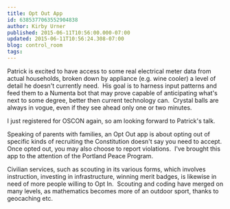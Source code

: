 ```yaml
---
title: Opt Out App
id: 6385377063552904838
author: Kirby Urner
published: 2015-06-11T10:56:00.000-07:00
updated: 2015-06-11T10:56:24.308-07:00
blog: control_room
tags: 
---
```


Patrick is excited to have access to some real electrical meter data from actual households, broken down by appliance (e.g. wine cooler) a level of detail he doesn't currently need.  His goal is to harness input patterns and feed them to a Numenta bot that may prove capable of anticipating what's next to some degree, better then current technology can.  Crystal balls are always in vogue, even if they see ahead only one or two minutes.

I just registered for OSCON again, so am looking forward to Patrick's talk.

Speaking of parents with families, an Opt Out app is about opting out of specific kinds of recruiting the Constitution doesn't say you need to accept.  Once opted out, you may also choose to report violations.  I've brought this app to the attention of the Portland Peace Program.

Civilian services, such as scouting in its various forms, which involves instruction, investing in infrastructure, winning merit badges, is likewise in need of more people willing to Opt In.  Scouting and coding have merged on many levels, as mathematics becomes more of an outdoor sport, thanks to geocaching etc.